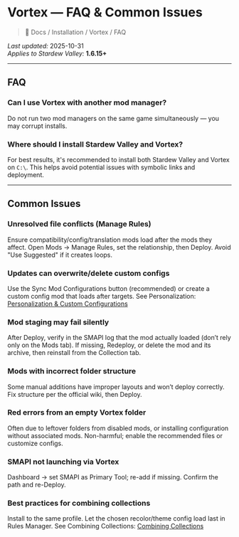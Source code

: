 # Vortex — FAQ & Common Issues

> 📂 Docs / Installation / Vortex / FAQ

*Last updated:* 2025-10-31  
*Applies to Stardew Valley:* **1.6.15+**

---

## FAQ

### Can I use Vortex with another mod manager?
Do not run two mod managers on the same game simultaneously — you may corrupt installs.

### Where should I install Stardew Valley and Vortex?
For best results, it's recommended to install both Stardew Valley and Vortex on `C:\`. This helps avoid potential issues with symbolic links and deployment.

---

## Common Issues

### Unresolved file conflicts (Manage Rules)
Ensure compatibility/config/translation mods load after the mods they affect. Open Mods → Manage Rules, set the relationship, then Deploy. Avoid "Use Suggested" if it creates loops.

### Updates can overwrite/delete custom configs
Use the Sync Mod Configurations button (recommended) or create a custom config mod that loads after targets. See Personalization: [Personalization & Custom Configurations](../../Guides/personalization.md)

### Mod staging may fail silently
After Deploy, verify in the SMAPI log that the mod actually loaded (don’t rely only on the Mods tab). If missing, Redeploy, or delete the mod and its archive, then reinstall from the Collection tab.

### Mods with incorrect folder structure
Some manual additions have improper layouts and won’t deploy correctly. Fix structure per the official wiki, then Deploy.

### Red errors from an empty Vortex folder
Often due to leftover folders from disabled mods, or installing configuration without associated mods. Non-harmful; enable the recommended files or customize configs.

### SMAPI not launching via Vortex
Dashboard → set SMAPI as Primary Tool; re-add if missing. Confirm the path and re-Deploy.

### Best practices for combining collections
Install to the same profile. Let the chosen recolor/theme config load last in Rules Manager. See Combining Collections: [Combining Collections](../../Collections/combining-collections.md)

